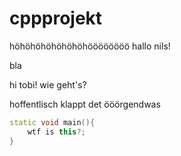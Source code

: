 # cppprojekt

höhöhöhöhöhöhöhöööööööö
hallo nils!

bla

hi tobi! wie geht's?

hoffentlisch klappt det
ööörgendwas

``` c++
static void main(){
	wtf is this?;
}
```
